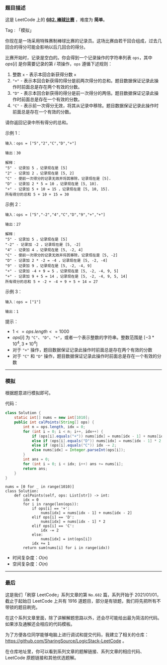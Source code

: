 ### 题目描述

这是 LeetCode 上的 **[682. 棒球比赛](https://leetcode-cn.com/problems/baseball-game/solution/by-ac_oier-4mhz/)** ，难度为 **简单**。

Tag : 「模拟」



你现在是一场采用特殊赛制棒球比赛的记录员。这场比赛由若干回合组成，过去几回合的得分可能会影响以后几回合的得分。

比赛开始时，记录是空白的。你会得到一个记录操作的字符串列表 `ops`，其中 $ops[i]$ 是你需要记录的第 $i$ 项操作，`ops` 遵循下述规则：

1. 整数 `x` - 表示本回合新获得分数 `x`
2. `"+"` - 表示本回合新获得的得分是前两次得分的总和。题目数据保证记录此操作时前面总是存在两个有效的分数。
3. `"D"` - 表示本回合新获得的得分是前一次得分的两倍。题目数据保证记录此操作时前面总是存在一个有效的分数。
4. `"C"` - 表示前一次得分无效，将其从记录中移除。题目数据保证记录此操作时前面总是存在一个有效的分数。

请你返回记录中所有得分的总和。

示例 1：
```
输入：ops = ["5","2","C","D","+"]

输出：30

解释：
"5" - 记录加 5 ，记录现在是 [5]
"2" - 记录加 2 ，记录现在是 [5, 2]
"C" - 使前一次得分的记录无效并将其移除，记录现在是 [5].
"D" - 记录加 2 * 5 = 10 ，记录现在是 [5, 10].
"+" - 记录加 5 + 10 = 15 ，记录现在是 [5, 10, 15].
所有得分的总和 5 + 10 + 15 = 30
```
示例 2：
```
输入：ops = ["5","-2","4","C","D","9","+","+"]

输出：27

解释：
"5" - 记录加 5 ，记录现在是 [5]
"-2" - 记录加 -2 ，记录现在是 [5, -2]
"4" - 记录加 4 ，记录现在是 [5, -2, 4]
"C" - 使前一次得分的记录无效并将其移除，记录现在是 [5, -2]
"D" - 记录加 2 * -2 = -4 ，记录现在是 [5, -2, -4]
"9" - 记录加 9 ，记录现在是 [5, -2, -4, 9]
"+" - 记录加 -4 + 9 = 5 ，记录现在是 [5, -2, -4, 9, 5]
"+" - 记录加 9 + 5 = 14 ，记录现在是 [5, -2, -4, 9, 5, 14]
所有得分的总和 5 + -2 + -4 + 9 + 5 + 14 = 27
```
示例 3：
```
输入：ops = ["1"]

输出：1
```

提示：
* $1 <= ops.length <= 1000$
* $ops[i]$ 为 `"C"`、`"D"`、`"+"`，或者一个表示整数的字符串。整数范围是 $[-3 * 10^4, 3 * 10^4]$
* 对于 `"+"` 操作，题目数据保证记录此操作时前面总是存在两个有效的分数
* 对于 `"C"` 和 `"D"` 操作，题目数据保证记录此操作时前面总是存在一个有效的分数

---

### 模拟

根据题意进行模拟即可。

代码：
```Java
class Solution {
    static int[] nums = new int[1010];
    public int calPoints(String[] ops) {
        int n = ops.length, idx = 0;
        for (int i = 0; i < n; i++, idx++) {
            if (ops[i].equals("+")) nums[idx] = nums[idx - 1] + nums[idx - 2];    
            else if (ops[i].equals("D")) nums[idx] = nums[idx - 1] * 2;
            else if (ops[i].equals("C")) idx -= 2;
            else nums[idx] = Integer.parseInt(ops[i]);
        }
        int ans = 0;
        for (int i = 0; i < idx; i++) ans += nums[i];
        return ans;
    }
}
```


```Python3
nums = [0 for _ in range(1010)]
class Solution:
    def calPoints(self, ops: List[str]) -> int:
        idx = 0
        for i in range(len(ops)):
            if ops[i] == '+':
                nums[idx] = nums[idx - 1] + nums[idx - 2]
            elif ops[i] == 'D':
                nums[idx] = nums[idx - 1] * 2
            elif ops[i] == 'C':
                idx -= 2
            else:
                nums[idx] = int(ops[i])
            idx += 1
        return sum(nums[i] for i in range(idx))
```
* 时间复杂度：$O(n)$
* 空间复杂度：$O(n)$

---

### 最后

这是我们「刷穿 LeetCode」系列文章的第 `No.682` 篇，系列开始于 2021/01/01，截止于起始日 LeetCode 上共有 1916 道题目，部分是有锁题，我们将先把所有不带锁的题目刷完。

在这个系列文章里面，除了讲解解题思路以外，还会尽可能给出最为简洁的代码。如果涉及通解还会相应的代码模板。

为了方便各位同学能够电脑上进行调试和提交代码，我建立了相关的仓库：https://github.com/SharingSource/LogicStack-LeetCode 。

在仓库地址里，你可以看到系列文章的题解链接、系列文章的相应代码、LeetCode 原题链接和其他优选题解。

